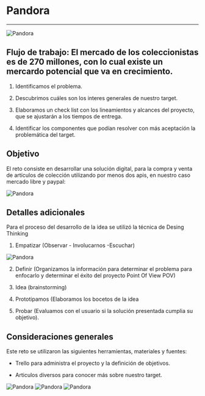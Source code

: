 # Pandora
***

![Pandora](./images/screen1.png)

## Flujo de trabajo: El mercado de los coleccionistas es de 270 millones, con lo cual existe un mercardo potencial que va en crecimiento.

1. Identificamos el problema.

2. Descubrimos cuáles son los interes generales de nuestro target.

3. Elaboramos un check list con los lineamientos y alcances del proyecto, que se ajustarán a los tiempos de entrega.

4. Identificar los componentes que podían resolver con más aceptación la problemática del target.

## Objetivo

El reto consiste en desarrollar una solución digital, para la compra y venta de artículos de colección utilizando por menos dos apis, en nuestro caso mercado libre y paypal:

![Pandora](./images/logopandoraok.png)


## Detalles adicionales

Para el proceso del desarrollo de la idea se utilizó la técnica de Desing Thinking

1. Empatizar (Observar - Involucarnos -Escuchar)

![Pandora](./images/target.png)


2. Definir (Organizamos la información para determinar el problema para enfocarlo y determinar el éxito del proyecto Point Of View POV)

3. Idea (brainstorming)

4. Prototipamos (Elaboramos los bocetos de la idea

5. Probar (Evaluamos con el usuario si la solución presentada cumplia su objetivo).  


## Consideraciones generales

Este reto se utilizaron las siguientes herramientas, materiales y fuentes:

- Trello para administra el proyecto y la definición de objetivos.

- Articulos diversos para conocer más sobre nuestro target.

![Pandora](./images/screen1.png)
![Pandora](./images/screen2.png)
![Pandora](./images/screen3.png)

